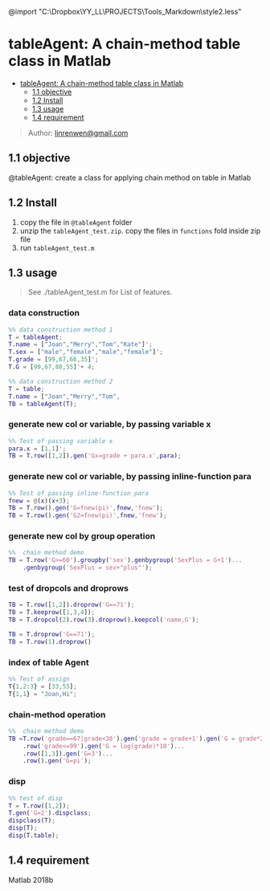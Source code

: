 @import "C:\Dropbox\YY_LL\PROJECTS\Tools_Markdown\style2.less"




<!-- https://github.com/okomarov/tableutils -->



# tableAgent: A chain-method table class in Matlab

<!-- TOC depthTo:2 -->

- [tableAgent: A chain-method table class in Matlab](#tableagent-a-chain-method-table-class-in-matlab)
  - [1.1 objective](#11-objective)
  - [1.2 Install](#12-install)
  - [1.3 usage](#13-usage)
  - [1.4 requirement](#14-requirement)

<!-- /TOC -->

> Author: linrenwen@gmail.com

## 1.1 objective

@tableAgent: create a class for applying chain method on table in Matlab

## 1.2 Install

1. copy the file in `@tableAgent` folder
2. unzip the `tableAgent_test.zip`. copy the files in `functions` fold inside zip file
3. run `tableAgent_test.m` 

## 1.3 usage

>See ./tableAgent_test.m for List of features.

### data construction

``` matlab
%% data construction method 1
T = tableAgent;
T.name = ["Joan","Merry","Tom","Kate"]';
T.sex = ["male","female","male","female"]';
T.grade = [99,67,66,35]';
T.G = [99,67,88,55]'+ 4;

%% data construction method 2
T = table;
T.name = ["Joan","Merry","Tom",
TB = tableAgent(T);
```



### generate new col or variable, by passing variable x

``` matlab
%% Test of passing variable x
para.x = [1,1]';
TB = T.row([1,2]).gen('Gx=grade + para.x',para);
```

### generate new col or variable, by passing inline-function para

``` matlab
%% Test of passing inline-function para
fnew = @(x)(x+3);
TB = T.row().gen('G=fnew(pi)',fnew,'fnew');
TB = T.row().gen('G2=fnew(pi)',fnew,'fnew');
```

### generate new col by group operation

``` matlab
%%  chain method demo
TB = T.row('G>=60').groupby('sex').genbygroup('SexPlus = G+1')...
    .genbygroup('SexPlus = sex+"plus"');
```

### test of dropcols and droprows

``` matlab
TB = T.row([1,2]).droprow('G==71');
TB = T.keeprow([1,3,4]);
TB = T.dropcol(2).row(3).droprow().keepcol('name,G');

TB = T.droprow('G==71');
TB = T.row(1).droprow()
``` 

### index of table Agent

``` matlab
%% Test of assign
T{1,2:3} = [33,55];
T{1,1} = "Joan,Hi";
```

### chain-method operation

``` matlab
%%  chain method demo
TB =T.row('grade==67|grade<38').gen('grade = grade+1').gen('G = grade*2')...
    .row('grade<=99').gen('G = log(grade)*10')...
    .row([1,3]).gen('G=3')...
    .row().gen('G=pi');
```

### disp

``` matlab
%% test of disp
T = T.row([1,2]);
T.gen('G=2').dispclass;
dispclass(T);
disp(T);
disp(T.table);
``` 

## 1.4 requirement

Matlab 2018b